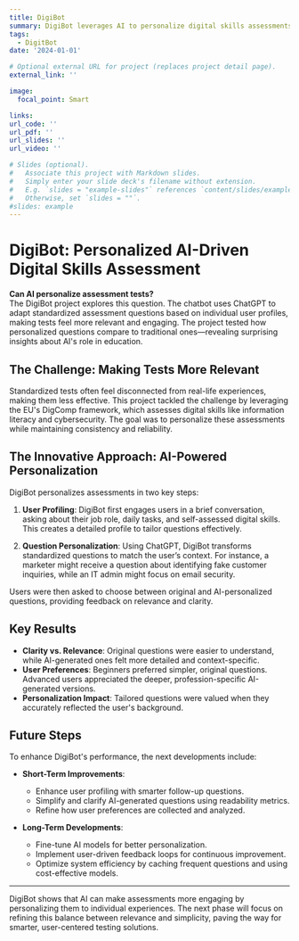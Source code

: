 ```yaml
---
title: DigiBot
summary: DigiBot leverages AI to personalize digital skills assessments by adapting standardized questions to individual user profiles, enhancing relevance and engagement while balancing clarity and complexity for diverse skill levels.
tags:
  - DigitBot
date: '2024-01-01'

# Optional external URL for project (replaces project detail page).
external_link: ''

image:
  focal_point: Smart

links:
url_code: ''
url_pdf: ''
url_slides: ''
url_video: ''

# Slides (optional).
#   Associate this project with Markdown slides.
#   Simply enter your slide deck's filename without extension.
#   E.g. `slides = "example-slides"` references `content/slides/example-slides.md`.
#   Otherwise, set `slides = ""`.
#slides: example
---
```


# DigiBot: Personalized AI-Driven Digital Skills Assessment

**Can AI personalize assessment tests?**  
The DigiBot project explores this question. The chatbot uses ChatGPT to adapt standardized assessment questions based on individual user profiles, making tests feel more relevant and engaging. The project tested how personalized questions compare to traditional ones—revealing surprising insights about AI's role in education.

## The Challenge: Making Tests More Relevant

Standardized tests often feel disconnected from real-life experiences, making them less effective. This project tackled the challenge by leveraging the EU's DigComp framework, which assesses digital skills like information literacy and cybersecurity. The goal was to personalize these assessments while maintaining consistency and reliability.

## The Innovative Approach: AI-Powered Personalization

DigiBot personalizes assessments in two key steps:

1. **User Profiling**: DigiBot first engages users in a brief conversation, asking about their job role, daily tasks, and self-assessed digital skills. This creates a detailed profile to tailor questions effectively.

2. **Question Personalization**: Using ChatGPT, DigiBot transforms standardized questions to match the user’s context. For instance, a marketer might receive a question about identifying fake customer inquiries, while an IT admin might focus on email security.

Users were then asked to choose between original and AI-personalized questions, providing feedback on relevance and clarity.

## Key Results

- **Clarity vs. Relevance**: Original questions were easier to understand, while AI-generated ones felt more detailed and context-specific.
- **User Preferences**: Beginners preferred simpler, original questions. Advanced users appreciated the deeper, profession-specific AI-generated versions.
- **Personalization Impact**: Tailored questions were valued when they accurately reflected the user's background.

## Future Steps

To enhance DigiBot's performance, the next developments include:

- **Short-Term Improvements**:
  - Enhance user profiling with smarter follow-up questions.
  - Simplify and clarify AI-generated questions using readability metrics.
  - Refine how user preferences are collected and analyzed.

- **Long-Term Developments**:
  - Fine-tune AI models for better personalization.
  - Implement user-driven feedback loops for continuous improvement.
  - Optimize system efficiency by caching frequent questions and using cost-effective models.

---

DigiBot shows that AI can make assessments more engaging by personalizing them to individual experiences. The next phase will focus on refining this balance between relevance and simplicity, paving the way for smarter, user-centered testing solutions.